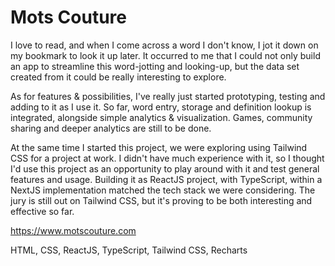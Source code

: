 # Mots Couture

I love to read, and when I come across a word I don't know, I jot it down on my bookmark to look it up later. It occurred to me that I could not only build an app to streamline this word-jotting and looking-up, but the data set created from it could be really interesting to explore.

As for features & possibilities, I've really just started prototyping, testing and adding to it as I use it. So far, word entry, storage and definition lookup is integrated, alongside simple analytics & visualization. Games, community sharing and deeper analytics are still to be done.

At the same time I started this project, we were exploring using Tailwind CSS for a project at work. I didn't have much experience with it, so I thought I'd use this project as an opportunity to play around with it and test general features and usage. Building it as ReactJS project, with TypeScript, within a NextJS implementation matched the tech stack we were considering. The jury is still out on Tailwind CSS, but it's proving to be both interesting and effective so far.

https://www.motscouture.com

HTML, CSS, ReactJS, TypeScript, Tailwind CSS, Recharts
